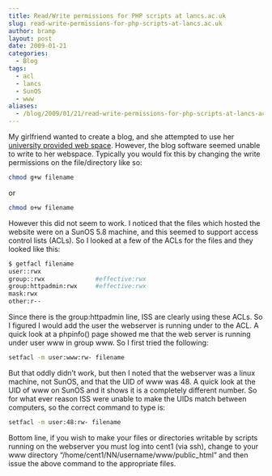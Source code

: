 ```yaml
---
title: Read/Write permissions for PHP scripts at lancs.ac.uk
slug: read-write-permissions-for-php-scripts-at-lancs.ac.uk
author: bramp
layout: post
date: 2009-01-21
categories:
  - Blog
tags:
  - acl
  - lancs
  - SunOS
  - www
aliases:
  - /blog/2009/01/21/read-write-permissions-for-php-scripts-at-lancs-ac-uk/
---
```

My girlfriend wanted to create a blog, and she attempted to use her [university provided web space][1]. However, the blog software seemed unable to write to her webspace. Typically you would fix this by changing the write permissions on the file/directory like so:

```bash
chmod g+w filename
```

or 

```bash
chmod o+w filename
```

However this did not seem to work. I noticed that the files which hosted the website were on a SunOS 5.8 machine, and this seemed to support access control lists (ACLs). So I looked at a few of the ACLs for the files and they looked like this:

```bash
$ getfacl filename
user::rwx
group::rwx              #effective:rwx
group:httpadmin:rwx     #effective:rwx
mask:rwx
other:r--
```

Since there is the group:httpadmin line, ISS are clearly using these ACLs. So I figured I would add the user the webserver is running under to the ACL. A quick look at a phpinfo() page showed me that the web server is running under user www in group www. So I first tried the following:

```bash
setfacl -m user:www:rw- filename
```

But that oddly didn&#8217;t work, but then I noted that the webserver was a linux machine, not SunOS, and that the UID of www was 48. A quick look at the UID of www on SunOS and it shows it is a completely different number. So for what ever reason ISS were unable to make the UIDs match between computers, so the correct command to type is:

```bash
setfacl -m user:48:rw- filename
```

Bottom line, if you wish to make your files or directories writable by scripts running on the webserver you must log into cent1 (via ssh), change to your www directory &#8220;/home/cent1/NN/username/www/public_html&#8221; and then issue the above command to the appropriate files.

 [1]: http://www.lancs.ac.uk/ug/cranen
